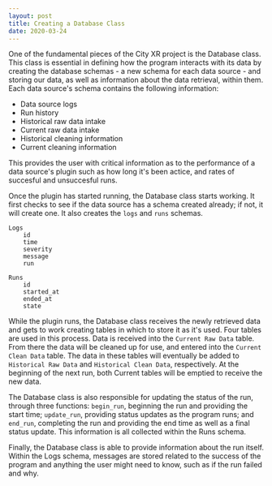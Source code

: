 ```yaml
---
layout: post
title: Creating a Database Class
date: 2020-03-24
---
```


One of the fundamental pieces of the City XR project is the Database class. This class is essential in defining how the program interacts with its data by creating the database schemas - a new schema for each data source - and storing our data, as well as information about the data retrieval, within them. Each data source's schema contains the following information:

-   Data source logs
-   Run history
-   Historical raw data intake
-   Current raw data intake
-   Historical cleaning information
-   Current cleaning information

This provides the user with critical information as to the performance of a data source's plugin such as how long it's been actice, and rates of succesful and unsuccesful runs. 

Once the plugin has started running, the Database class starts working. It first checks to see if the data source has a schema created already; if not, it will create one. It also creates the `logs` and `runs` schemas.

```
Logs
    id
    time
    severity
    message
    run
```

```
Runs
    id
    started_at
    ended_at
    state
```

While the plugin runs, the Database class receives the newly retrieved data and gets to work creating tables in which to store it as it's used. Four tables are used in this process. Data is received into the `Current Raw Data` table. From there the data will be cleaned up for use, and entered into the `Current Clean Data` table. The data in these tables will eventually be added to `Historical Raw Data` and `Historical Clean Data`, respectively. At the beginning of the next run, both Current tables will be emptied to receive the new data.

The Database class is also responsible for updating the status of the run, through three functions: `begin_run`, beginning the run and providing the start time; `update_run`, providing status updates as the program runs; and `end_run`, completing the run and providing the end time as well as a final status update. This information is all collected within the Runs schema.

Finally, the Database class is able to provide information about the run itself. Within the Logs schema, messages are stored related to the success of the program and anything the user might need to know, such as if the run failed and why. 
